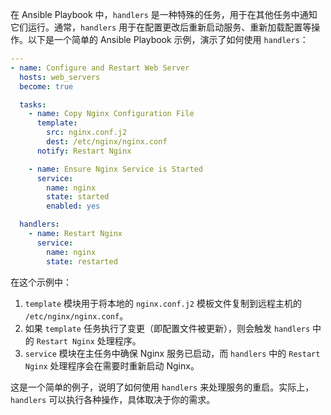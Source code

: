 在 Ansible Playbook 中，`handlers` 是一种特殊的任务，用于在其他任务中通知它们运行。通常，`handlers` 用于在配置更改后重新启动服务、重新加载配置等操作。以下是一个简单的 Ansible Playbook 示例，演示了如何使用 `handlers`：

```yaml
---
- name: Configure and Restart Web Server
  hosts: web_servers
  become: true

  tasks:
    - name: Copy Nginx Configuration File
      template:
        src: nginx.conf.j2
        dest: /etc/nginx/nginx.conf
      notify: Restart Nginx

    - name: Ensure Nginx Service is Started
      service:
        name: nginx
        state: started
        enabled: yes

  handlers:
    - name: Restart Nginx
      service:
        name: nginx
        state: restarted
```

在这个示例中：

1. `template` 模块用于将本地的 `nginx.conf.j2` 模板文件复制到远程主机的 `/etc/nginx/nginx.conf`。
2. 如果 `template` 任务执行了变更（即配置文件被更新），则会触发 `handlers` 中的 `Restart Nginx` 处理程序。
3. `service` 模块在主任务中确保 Nginx 服务已启动，而 `handlers` 中的 `Restart Nginx` 处理程序会在需要时重新启动 Nginx。

这是一个简单的例子，说明了如何使用 `handlers` 来处理服务的重启。实际上，`handlers` 可以执行各种操作，具体取决于你的需求。